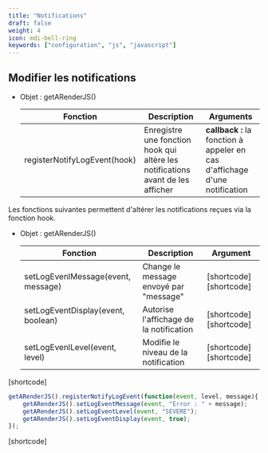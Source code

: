 ```yaml
---
title: "Notifications"
draft: false
weight: 4
icon: mdi-bell-ring
keywords: ["configuration", "js", "javascript"]
---
```


## Modifier les notifications

- Objet : getARenderJS()

    | Fonction                     | Description                                                                     | Arguments                                                                   |
    | ---------------------------- | ------------------------------------------------------------------------------- | --------------------------------------------------------------------------- |
    | registerNotifyLogEvent(hook) | Enregistre une fonction hook qui altère les notifications avant de les afficher | **callback :** la fonction à appeler en cas d'affichage d'une notification  |

Les fonctions suivantes permettent d'altérer les notifications reçues
via la fonction hook.

- Objet : getARenderJS()

    | Fonction                               | Description                             | Argument                                                                                                                                                                                           |
    | -------------------------------------- | --------------------------------------- | -------------------------------------------------------------------------------------------------------------------------------------------------------------------------------------------------- |
    | setLogEvenlMessage(event, message)     | Change le message envoyé par "message"  | [shortcode][shortcode]                                                                                   |
    | setLogEventDisplay(event, boolean)</p> | Autorise l'affichage de la notification | [shortcode][shortcode]                                                 |
    | setLogEvenlLevel(event, level)         | Modifie le niveau de la notification    | [shortcode][shortcode] |

[shortcode]

```js
getARenderJS().registerNotifyLogEvent(function(event, level, message){
    getARenderJS().setLogEventMessage(event, "Error : " + message);
    getARenderJS().setLogEventLevel(event, "SEVERE");
    getARenderJS().setLogEventDisplay(event, true);
});
```

[shortcode]